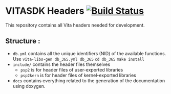 # VITASDK Headers [![Build Status](https://travis-ci.org/DolceSDK/headers.svg?branch=master)](https://travis-ci.org/VITASDK/headers)

This repository contains all Vita headers needed for development.

## Structure :
- `db.yml` contains all the unique identifiers (NID) of the available functions.
  Use `vita-libs-gen db_365.yml db_365`
      `cd db_365`
      `make install`
- `include/` contains the header files themselves
  - `psp2` is for header files of user-exported libraries
  - `psp2kern` is for header files of kernel-exported libraries
- `docs` contains everything related to the generation of the documentation using doxygen.
